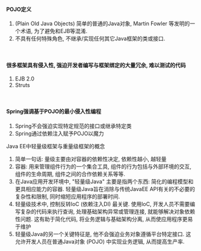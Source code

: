 #### POJO定义
1) (Plain Old Java Objects) 简单的普通的Java对象, Martin Fowler 等发明的一个术语, 为了避免和EJB等混淆.
2) 不具有任何特殊角色, 不继承/实现任何其它Java框架的类或接口.

<br>

#### 很多框架具有侵入性, 强迫开发者编写与框架绑定的大量冗余, 难以测试的代码
1) EJB 2.0
2) Struts

<br>

#### Spring强调基于POJO的最小侵入性编程
1) Spring不会强迫实现特定规范的接口或继承特定类
2) Spring通过依赖注入赋予POJO以魔力

Java EE中轻量级框架与重量级框架的概念
1) 简单一句话: 量级主要由对容器的依赖性决定, 依赖性越小, 越轻量
2) 容器: 用来管理组件行为的一个集合工具, 组件的行为包括与外部环境的交互, 组件的生命周期, 组件之间的合作依赖关系等等.
3) 在Java应用开发环境中, "轻量级Java" 主要是指两个东西: 简化的编程模型和更具相应能力的容器. 轻量级Java旨在消除与传统JavaEE API有关的不必要的复杂性和限制, 同时缩短应用程序的部署时间.
4) 轻量级技术中, 控制反转loC (依赖注入DI) 最关键. 使用loC, 开发人员不需要编写复杂的代码来执行查询, 处理基础架构异常或管理连接, 就能够解决对象依赖性问题. 这有助于简化代码, 将业务逻辑与基础架构分离, 从而使应用程序更易于维护
5) 轻量级Java的另一个关键特征是, 他不会强迫业务对象遵循平台特定接口. 这允许开发人员在普通Java对象 (POJO) 中实现业务逻辑, 从而提高生产率.
